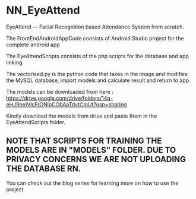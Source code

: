# NN_EyeAttend
EyeAttend — Facial Recognition based Attendance System from scratch.

The FrontEndAndroidAppCode consists of Android Studio project for the complete android app

The EyeAttendScripts consists of the php scripts for the database and app linking

The vectorised.py is the python code that takes in the image and modifies the MySQL database, import models and calculate result and return to app.

The models can be downloaded from here : https://drive.google.com/drive/folders/14q-eHJ9neIVlcFrONloCObAaTdvtCmUt?usp=sharing

Kindly download the models from drive and paste them in the EyeAttendScripts folder. 

## NOTE THAT  SCRIPTS FOR TRAINING THE MODELS ARE IN "MODELS" FOLDER. DUE TO PRIVACY CONCERNS WE ARE NOT UPLOADING THE DATABASE RN. 

You can check out the blog series for learning more on how to use the project
